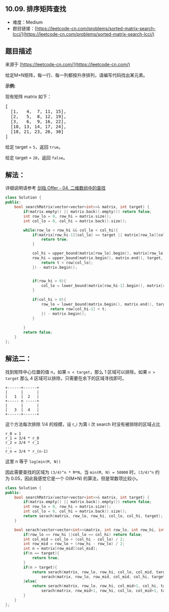 ##  10.09. 排序矩阵查找

- 难度：Medium
- 题目链接：[https://leetcode-cn.com/problems/sorted-matrix-search-lcci/](https://leetcode-cn.com/problems/sorted-matrix-search-lcci/)


## 题目描述

来源于 [https://leetcode-cn.com/](https://leetcode-cn.com/)

<p>给定M&times;N矩阵，每一行、每一列都按升序排列，请编写代码找出某元素。</p>

<p><strong>示例:</strong></p>

<p>现有矩阵 matrix 如下：</p>

<pre>[
  [1,   4,  7, 11, 15],
  [2,   5,  8, 12, 19],
  [3,   6,  9, 16, 22],
  [10, 13, 14, 17, 24],
  [18, 21, 23, 26, 30]
]
</pre>

<p>给定 target&nbsp;=&nbsp;<code>5</code>，返回&nbsp;<code>true</code>。</p>

<p>给定&nbsp;target&nbsp;=&nbsp;<code>20</code>，返回&nbsp;<code>false</code>。</p>


## 解法：

详细说明请参考 [剑指 Offer - 04. 二维数组中的查找](../lcof/04-er-wei-shu-zu-zhong-de-cha-zhao-lcof.md)

```c++
class Solution {
public:
    bool searchMatrix(vector<vector<int>>& matrix, int target) {
        if(matrix.empty() || matrix.back().empty()) return false;
        int row_lo = 0, row_hi = matrix.size();
        int col_lo = 0, col_hi = matrix.back().size();

        while(row_lo < row_hi && col_lo < col_hi){
            if(matrix[row_hi-1][col_lo] == target || matrix[row_lo][col_hi-1] == target){
                return true;
            }

            col_hi = upper_bound(matrix[row_lo].begin(), matrix[row_lo].end(), target) - matrix[row_lo].begin();
            row_hi = upper_bound(matrix.begin(), matrix.end(), target, [col_lo](int t, auto& row){
                return t < row[col_lo];
            }) - matrix.begin();


            if(row_hi > 0){
                col_lo = lower_bound(matrix[row_hi-1].begin(), matrix[row_hi-1].end(), target) - matrix[row_hi-1].begin();
            }
            
            if(col_hi > 0){
                row_lo = lower_bound(matrix.begin(), matrix.end(), target, [col_hi](auto& row, int t){
                    return row[col_hi-1] < t;
                }) - matrix.begin();
            }
            
        }
        return false;
    }
};
```

## 解法二：

找到矩阵中心位置的值 n，如果 `n < target`，那么 1 区域可以排除。如果 `n > target` 那么 4 区域可以排除，只需要在余下的区域寻找即可。

```
+------+------+
|      |      |
|   1  |  2   |
+----- n -----+
|      |      |
|   3  |  4   |
+------+------+
```

这个方法每次排除 1/4 的规模，设 r_i 为第 i 次 search 时没有被排除的区域占比

```
r_0 = 1
r_1 = 3/4 * r_0
r_2 = 3/4 * r_1
...
r_n = 3/4 * r_(n-1)
```

这里 n 等于 `log(min(M, N))`

因此需要查找的区域为 `(3/4)^n * M*N`，当 `min(M, N) = 50000` 时，`(3/4)^n` 约为 0.05，因此我感觉它是一个 O(M*N) 的算法，但是常数项比较小。

```c++
class Solution {
public:
    bool searchMatrix(vector<vector<int>>& matrix, int target) {
        if(matrix.empty() || matrix.back().empty()) return false;
        int row_lo = 0, row_hi = matrix.size();
        int col_lo = 0, col_hi = matrix.back().size();
        return serach(matrix, row_lo, row_hi, col_lo, col_hi, target);
    }

    bool serach(vector<vector<int>>&matrix, int row_lo, int row_hi, int col_lo, int col_hi, int target){
        if(row_lo == row_hi ||col_lo == col_hi) return false;
        int col_mid = col_lo + (col_hi - col_lo) / 2;
        int row_mid = row_lo + (row_hi - row_lo) / 2;
        int n = matrix[row_mid][col_mid];
        if(n == target){
            return true;
        }
        if(n > target){
            return serach(matrix, row_lo, row_hi, col_lo, col_mid, target) ||
                serach(matrix, row_lo, row_mid, col_mid, col_hi, target);
        }else{
            return serach(matrix, row_lo, row_hi, col_mid+1, col_hi, target) ||
                serach(matrix, row_mid+1, row_hi, col_lo, col_mid+1, target);
        }
    }
};
```